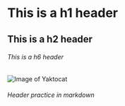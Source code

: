 # This is a h1 header 
## This is a h2 header 
###### This is a h6 header

![Image of Yaktocat](https://octodex.github.com/images/yaktocat.png)

###### Header practice in markdown 

